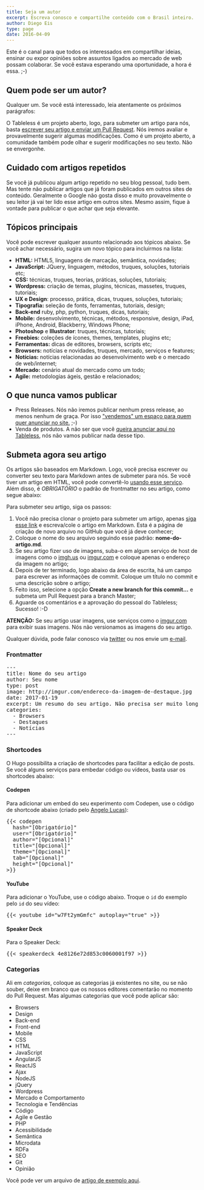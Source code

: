 ```yaml
---
title: Seja um autor
excerpt: Escreva conosco e compartilhe conteúdo com o Brasil inteiro.
author: Diego Eis
type: page
date: 2016-04-09
---
```


Este é o canal para que todos os interessados em compartilhar ideias, ensinar ou expor opiniões sobre assuntos ligados ao mercado de web possam colaborar. Se você estava esperando uma oportunidade, a hora é essa. ;-)

## Quem pode ser um autor?

Qualquer um. Se você está interessado, leia atentamente os próximos parágrafos:

O Tableless é um projeto aberto, logo, para submeter um artigo para nós, basta [escrever seu artigo e enviar um Pull Request](https://github.com/tableless/tableless-static/new/master/content/posts). Nós iremos avaliar e provavelmente sugerir algumas modificações. Como é um projeto aberto, a comunidade também pode olhar e sugerir modificações no seu texto. Não se envergonhe.

## Cuidado com artigos repetidos

Se você já publicou algum artigo repetido no seu blog pessoal, tudo bem. Mas tente não publicar artigos que já foram publicados em outros sites de conteúdo. Geralmente o Google não gosta disso e muito provavelmente o seu leitor já vai ter lido esse artigo em outros sites. Mesmo assim, fique à vontade para publicar o que achar que seja elevante. 

## Tópicos principais

Você pode escrever qualquer assunto relacionado aos tópicos abaixo. Se você achar necessário, sugira um novo tópico para incluirmos na lista:

*   **HTML:** HTML5, linguagens de marcação, semântica, novidades;
*   **JavaScript:** JQuery, linguagem, métodos, truques, soluções, tutoriais etc;
*   **CSS:** técnicas, truques, teorias, práticas, soluções, tutoriais;
*   **Wordpress:** criação de temas, plugins, técnicas, massetes, truques, tutoriais;
*   **UX e Design**: processo, prática, dicas, truques, soluções, tutoriais;
*   **Tipografia:** seleção de fonts, ferramentas, tutoriais, design;
*   **Back-end** ruby, php, python, truques, dicas, tutoriais;
*   **Mobile:** desenvolvimento, técnicas, métodos, responsive, design, iPad, iPhone, Android, Blackberry, Windows Phone;
*   **Photoshop** e **Illustrator**: truques, técnicas, tutoriais;
*   **Freebies:** coleções de ícones, themes, templates, plugins etc;
*   **Ferramentas:** dicas de editores, browsers, scripts etc;
*   **Browsers:** notícias e novidades, truques, mercado, serviços e features;
*   **Notícias:** notícias relacionadas ao desenvolvimento web e o mercado de web/internet;
*   **Mercado:** cenário atual do mercado como um todo;
*   **Agile:** metodologias ágeis, gestão e relacionados;

## O que nunca vamos publicar

*   Press Releases. Nós não iremos publicar nenhum press release, ao menos nenhum de graça. Por isso ["vendemos" um espaço para quem quer anunciar no site.](http://tableless.com.br/anuncie-no-tableless/) ;-)
*   Venda de produtos. A não ser que você [queira anunciar aqui no Tableless](http://tableless.com.br/anuncie-no-tableless/), nós não vamos publicar nada desse tipo.

## Submeta agora seu artigo

Os artigos são baseados em Markdown. Logo, você precisa escrever ou converter seu texto para Markdown antes de submeter para nós. Se você tiver um artigo em HTML, você pode convertê-lo [usando esse serviço](https://domchristie.github.io/to-markdown/). Além disso, é *OBRIGATÓRIO* o padrão de frontmatter no seu artigo, como segue abaixo:

Para submeter seu artigo, siga os passos:

1. Você não precisa clonar o projeto para submeter um artigo, apenas [siga esse link](https://github.com/tableless/tableless-static/new/master/content/posts) e escreva/cole o artigo em Markdown. Esta é a página de criação de novo arquivo no GitHub que você já deve conhecer;
2. Coloque o nome do seu arquivo seguindo esse padrão: **nome-do-artigo.md**. 
3. Se seu artigo fizer uso de imagens, suba-o em algum serviço de host de imagens como o [imgh.us](imgh.us) ou [imgur.com](imgur.com) e coloque apenas o endereço da imagem no artigo;
4. Depois de ter terminado, logo abaixo da área de escrita, há um campo para escrever as informações de commit. Coloque um título no commit e uma descrição sobre o artigo;
5. Feito isso, selecione a opção **Create a new branch for this commit...** e submeta um Pull Request para a branch Master;
6. Aguarde os comentários e a aprovação do pessoal do Tableless; Sucesso! :-D

**ATENÇÃO:** Se seu artigo usar imagens, use serviços como o [imgur.com](imgur.com) para exibir suas imagens. Nós não versionamos as imagens do seu artigo.

Qualquer dúvida, pode falar conosco via [twitter](http://twitter.com/tableless/) ou nos envie um [e-mail](mailto:contato@tableless.com.br).

### Frontmatter
<pre class="lang-yaml">
---
title: Nome do seu artigo
author: Seu nome
type: post
image: http://imgur.com/endereco-da-imagem-de-destaque.jpg
date: 2017-01-19
excerpt: Um resumo do seu artigo. Não precisa ser muito longo, mas o suficiente para que os usuários saibam em poucas palavras sobre o que é o seu artigo. É aqui que eles se interessarão pelo seu texto.
categories:
  - Browsers
  - Destaques
  - Notícias
---
</pre>

### Shortcodes
O Hugo possibilita a criação de shortcodes para facilitar a edição de posts. Se você alguns serviços para embedar código ou vídeos, basta usar os shortcodes abaixo:

#### Codepen
Para adicionar um embed do seu experimento com Codepen, use o código de shortcode abaixo (criado pelo [Angelo Lucas](https://github.com/tableless/tableless-static/pull/6)):

<pre class="lang-html">
{{&lt; codepen
  hash="[Obrigatório]" 
  user="[Obrigatório]"
  author="[Opcional]"
  title="[Opcional]"
  theme="[Opcional]"
  tab="[Opcional]"
  height="[Opcional]"
&gt;}}
</pre>

#### YouTube
Para adicionar o YouTube, use o código abaixo. Troque o `id` do exemplo pelo `id` do seu vídeo:

<pre class="html">
{{&lt; youtube id="w7Ft2ymGmfc" autoplay="true" &gt;}}
</pre>

#### Speaker Deck
Para o Speaker Deck:

<pre>
{{&lt; speakerdeck 4e8126e72d853c0060001f97 &gt;}}
</pre>


### Categorias
Ali em *categorias*, coloque as categorias já existentes no site, ou se não souber, deixe em branco que os nossos editores comentarão no momento do Pull Request. Mas algumas categorias que você pode aplicar são: 

* Browsers
* Design
* Back-end
* Front-end
* Mobile
* CSS
* HTML
* JavaScript
* AngularJS
* ReactJS
* Ajax
* NodeJS
* jQuery
* Wordpress
* Mercado e Comportamento
* Tecnologia e Tendências
* Código
* Agile e Gestão
* PHP
* Acessibilidade
* Semântica
* Microdata
* RDFa
* SEO
* Git
* Opinião

Você pode ver um arquivo de [artigo de exemplo aqui](https://raw.githubusercontent.com/tableless/tableless-static/master/content/carreira-de-front-end-vai-morrer.md).

